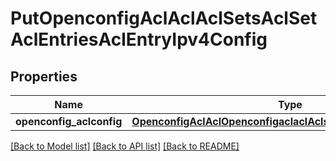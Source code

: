 # PutOpenconfigAclAclAclSetsAclSetAclEntriesAclEntryIpv4Config

## Properties
Name | Type | Description | Notes
------------ | ------------- | ------------- | -------------
**openconfig_aclconfig** | [**OpenconfigAclAclOpenconfigaclaclAclsetsAclentriesIpv4Config**](OpenconfigAclAclOpenconfigaclaclAclsetsAclentriesIpv4Config.md) |  | [optional] 

[[Back to Model list]](../README.md#documentation-for-models) [[Back to API list]](../README.md#documentation-for-api-endpoints) [[Back to README]](../README.md)


